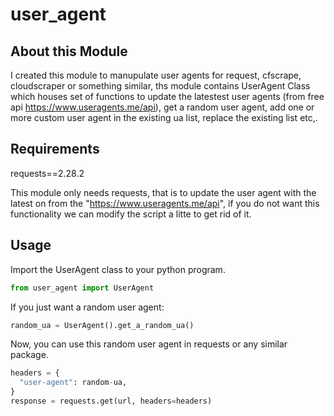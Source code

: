 # user_agent

## About this Module

I created this module to manupulate user agents for request, cfscrape, cloudscraper or something similar, ths module contains UserAgent Class which houses set of functions to update the latestest user agents (from free api https://www.useragents.me/api), get a random user agent, add one or more custom user agent in the existing ua list, replace the existing list etc,.

## Requirements

requests==2.28.2

This module only needs requests, that is to update the user agent with the latest on from the "https://www.useragents.me/api", if you do not want this functionality we can modify the script a litte to get rid of it.

## Usage

Import the UserAgent class to your python program.

```python
from user_agent import UserAgent
```

If you just want a random user agent:

```python
random_ua = UserAgent().get_a_random_ua()
```

Now, you can use this random user agent in requests or any similar package.

```python
headers = {
  "user-agent": random-ua,
}
response = requests.get(url, headers=headers)
```

